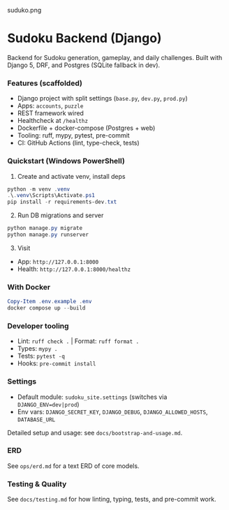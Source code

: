 suduko.png

# Sudoku Backend (Django)

Backend for Sudoku generation, gameplay, and daily challenges. Built with Django 5, DRF, and Postgres (SQLite fallback in dev).

### Features (scaffolded)
- Django project with split settings (`base.py`, `dev.py`, `prod.py`)
- Apps: `accounts`, `puzzle`
- REST framework wired
- Healthcheck at `/healthz`
- Dockerfile + docker-compose (Postgres + web)
- Tooling: ruff, mypy, pytest, pre-commit
- CI: GitHub Actions (lint, type-check, tests)

### Quickstart (Windows PowerShell)
1) Create and activate venv, install deps
```powershell
python -m venv .venv
.\.venv\Scripts\Activate.ps1
pip install -r requirements-dev.txt
```

2) Run DB migrations and server
```powershell
python manage.py migrate
python manage.py runserver
```

3) Visit
- App: `http://127.0.0.1:8000`
- Health: `http://127.0.0.1:8000/healthz`

### With Docker
```powershell
Copy-Item .env.example .env
docker compose up --build
```

### Developer tooling
- Lint: `ruff check .`  | Format: `ruff format .`
- Types: `mypy .`
- Tests: `pytest -q`
- Hooks: `pre-commit install`

### Settings
- Default module: `sudoku_site.settings` (switches via `DJANGO_ENV=dev|prod`)
- Env vars: `DJANGO_SECRET_KEY`, `DJANGO_DEBUG`, `DJANGO_ALLOWED_HOSTS`, `DATABASE_URL`

Detailed setup and usage: see `docs/bootstrap-and-usage.md`.

### ERD
See `ops/erd.md` for a text ERD of core models.

### Testing & Quality
See `docs/testing.md` for how linting, typing, tests, and pre-commit work.
